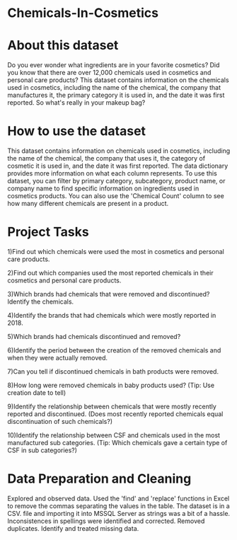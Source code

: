 # Chemicals-In-Cosmetics
# About this dataset
Do you ever wonder what ingredients are in your favorite cosmetics? Did you know that there are over 12,000 chemicals used in cosmetics and personal care products? This dataset contains information on the chemicals used in cosmetics, including the name of the chemical, the company that manufactures it, the primary category it is used in, and the date it was first reported. So what's really in your makeup bag?

# How to use the dataset
This dataset contains information on chemicals used in cosmetics, including the name of the chemical, the company that uses it, the category of cosmetic it is used in, and the date it was first reported. The data dictionary provides more information on what each column represents. To use this dataset, you can filter by primary category, subcategory, product name, or company name to find specific information on ingredients used in cosmetics products. You can also use the 'Chemical Count' column to see how many different chemicals are present in a product.

# Project Tasks
1)Find out which chemicals were used the most in cosmetics and personal care products.

2)Find out which companies used the most reported chemicals in their cosmetics and personal care products.

3)Which brands had chemicals that were removed and discontinued? Identify the chemicals.

4)Identify the brands that had chemicals which were mostly reported in 2018.

5)Which brands had chemicals discontinued and removed?

6)Identify the period between the creation of the removed chemicals and when they were actually removed.

7)Can you tell if discontinued chemicals in bath products were removed.

8)How long were removed chemicals in baby products used? (Tip: Use creation date to tell)

9)Identify the relationship between chemicals that were mostly recently reported and discontinued. (Does most recently reported chemicals equal discontinuation of such chemicals?)

10)Identify the relationship between CSF and chemicals used in the most manufactured sub categories. (Tip: Which chemicals gave a certain type of CSF in sub categories?)

# Data Preparation and Cleaning
Explored and observed data.
Used the 'find' and 'replace' functions in Excel to remove the commas separating the values in the table. The dataset is in a CSV. file and importing it into MSSQL Server as strings was a bit of a hassle.
Inconsistences in spellings were identified and corrected.
Removed duplicates.
Identify and treated missing data.
